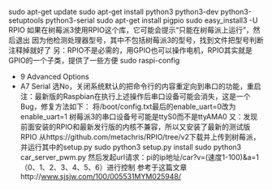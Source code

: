  sudo apt-get update
 sudo apt-get install python3 python3-dev python3-setuptools python3-serial
 sudo apt-get install pigpio
 sudo easy_install3 -U RPIO
 如果在树莓派3使用RPIO这个库，它可能会提示“只能在树莓派上运行”，然后退出
 因为他检测处理器型号，其中不包括树莓派3的型号，找到文件把型号判断注释掉就好了
 另：RPIO不是必需的，用GPIO也可以操作电机，RPIO其实就是GPIO的一个子类，提供了一些方便
 sudo raspi-config
 - 9 Advanced Options
 - A7 Serial
     选No，关闭系统默认的把命令行的内容重定向到串口的功能，重启
 注：最新版的Raspbian在执行上述操作后串口设备可能会消失，这是一个Bug，修复方法如下：
     将/boot/config.txt最后的enable_uart=0改为enable_uart=1
 树莓派3的串口设备号可能是ttyS0而不是ttyAMA0
 又：发现前面安装的RPIO和最新发行版的内核不兼容，所以又安装了最新的测试版RPIO
 从https://github.com/metachris/RPIO/tree/v2下载并上传到树莓派，并运行其中的setup.py
sudo python3 setup.py install
sudo python3 car_server_pwm.py
然后发起url请求：pi的ip地址/car?v=(速度1-100)&a=1（0、1、2、3、4、5、6）进行控制
参考于这篇文章http://www.sjsjw.com/100/005531MYM025948/